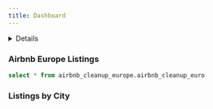 ```yaml
---
title: Dashboard
---
```


<Details title='CVS Dataset'>

  This section is using queries from a .cvs file
  
</Details>

### Airbnb Europe Listings

```sql airbnbs
select * from airbnb_cleanup_europe.airbnb_cleanup_euro
```

<DataTable data={airbnbs} />


### Listings by City

<!-- <LineChart 
    data={airbnbs}
    x=City
    y=Price 
    yAxisTitle="Prices per City"
    y2SeriesType=bar
/> -->


<Heatmap 
    data={airbnbs} 
    x=Day 
    y=City 
    value=Price 
    valueFmt=usd 
/>


<!-- <Histogram
    data={airbnbs}
    x=City
/> -->

<!-- <FunnelChart 
    data={airbnbs} 
    nameCol=Price
    valueCol=City
/> -->